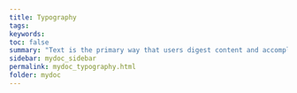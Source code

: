 ```yaml
---
title: Typography
tags:
keywords:
toc: false
summary: "Text is the primary way that users digest content and accomplish work, so it’s important to use good typographic principles to establish a clear visual hierarchy and to maximize legibility."
sidebar: mydoc_sidebar
permalink: mydoc_typography.html
folder: mydoc
---
```


